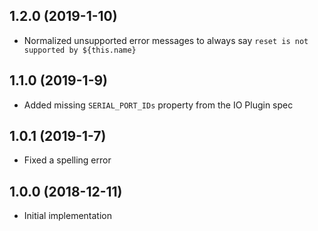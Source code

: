 ## 1.2.0 (2019-1-10)

- Normalized unsupported error messages to always say `reset is not supported by ${this.name}`

## 1.1.0 (2019-1-9)

- Added missing `SERIAL_PORT_IDs` property from the IO Plugin spec

## 1.0.1 (2019-1-7)

- Fixed a spelling error

## 1.0.0 (2018-12-11)

- Initial implementation

